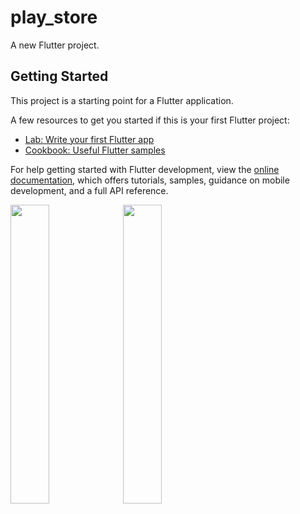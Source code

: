 # play_store

A new Flutter project.

## Getting Started

This project is a starting point for a Flutter application.

A few resources to get you started if this is your first Flutter project:

- [Lab: Write your first Flutter app](https://docs.flutter.dev/get-started/codelab)
- [Cookbook: Useful Flutter samples](https://docs.flutter.dev/cookbook)

For help getting started with Flutter development, view the
[online documentation](https://docs.flutter.dev/), which offers tutorials,
samples, guidance on mobile development, and a full API reference.
<p>
<img src="https://user-images.githubusercontent.com/116251590/231061744-cb35959f-ed1a-42a5-b9f3-fbbe55f169c7.PNG" width=35% height=35%>
<img src="https://user-images.githubusercontent.com/116251590/231061862-9de4161a-ee39-4513-9fb8-bd855678a8a0.jpg" width=35% height=35% >
</p>
